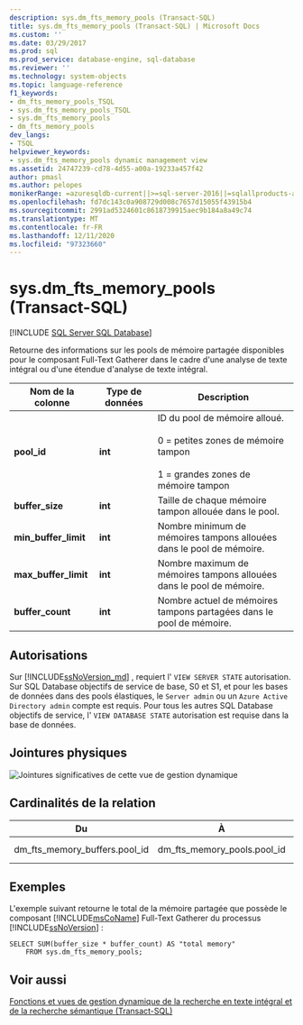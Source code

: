 ```yaml
---
description: sys.dm_fts_memory_pools (Transact-SQL)
title: sys.dm_fts_memory_pools (Transact-SQL) | Microsoft Docs
ms.custom: ''
ms.date: 03/29/2017
ms.prod: sql
ms.prod_service: database-engine, sql-database
ms.reviewer: ''
ms.technology: system-objects
ms.topic: language-reference
f1_keywords:
- dm_fts_memory_pools_TSQL
- sys.dm_fts_memory_pools_TSQL
- sys.dm_fts_memory_pools
- dm_fts_memory_pools
dev_langs:
- TSQL
helpviewer_keywords:
- sys.dm_fts_memory_pools dynamic management view
ms.assetid: 24747239-cd78-4d55-a00a-19233a457f42
author: pmasl
ms.author: pelopes
monikerRange: =azuresqldb-current||>=sql-server-2016||=sqlallproducts-allversions||>=sql-server-linux-2017||=azuresqldb-mi-current
ms.openlocfilehash: fd7dc143c0a908729d008c7657d15055f43915b4
ms.sourcegitcommit: 2991ad5324601c8618739915aec9b184a8a49c74
ms.translationtype: MT
ms.contentlocale: fr-FR
ms.lasthandoff: 12/11/2020
ms.locfileid: "97323660"
---
```

# <a name="sysdm_fts_memory_pools-transact-sql"></a>sys.dm_fts_memory_pools (Transact-SQL)
[!INCLUDE [SQL Server SQL Database](../../includes/applies-to-version/sql-asdb.md)]

  Retourne des informations sur les pools de mémoire partagée disponibles pour le composant Full-Text Gatherer dans le cadre d'une analyse de texte intégral ou d'une étendue d'analyse de texte intégral.  
   
|Nom de la colonne|Type de données|Description|  
|-----------------|---------------|-----------------|  
|**pool_id**|**int**|ID du pool de mémoire alloué.<br /><br /> 0 = petites zones de mémoire tampon<br /><br /> 1 = grandes zones de mémoire tampon|  
|**buffer_size**|**int**|Taille de chaque mémoire tampon allouée dans le pool.|  
|**min_buffer_limit**|**int**|Nombre minimum de mémoires tampons allouées dans le pool de mémoire.|  
|**max_buffer_limit**|**int**|Nombre maximum de mémoires tampons allouées dans le pool de mémoire.|  
|**buffer_count**|**int**|Nombre actuel de mémoires tampons partagées dans le pool de mémoire.|  
  
## <a name="permissions"></a>Autorisations  

Sur [!INCLUDE[ssNoVersion_md](../../includes/ssnoversion-md.md)] , requiert l' `VIEW SERVER STATE` autorisation.   
Sur SQL Database objectifs de service de base, S0 et S1, et pour les bases de données dans des pools élastiques, le `Server admin` ou un `Azure Active Directory admin` compte est requis. Pour tous les autres SQL Database objectifs de service, l' `VIEW DATABASE STATE` autorisation est requise dans la base de données.   
 
## <a name="physical-joins"></a>Jointures physiques  
 ![Jointures significatives de cette vue de gestion dynamique](../../relational-databases/system-dynamic-management-views/media/join-dm-fts-memory-pools-1.gif "Jointures significatives de cette vue de gestion dynamique")  
  
## <a name="relationship-cardinalities"></a>Cardinalités de la relation  
  
|Du|À|Relationship|  
|----------|--------|------------------|  
|dm_fts_memory_buffers.pool_id|dm_fts_memory_pools.pool_id|Plusieurs-à-un|  
  
## <a name="examples"></a>Exemples  
 L'exemple suivant retourne le total de la mémoire partagée que possède le composant [!INCLUDE[msCoName](../../includes/msconame-md.md)] Full-Text Gatherer du processus [!INCLUDE[ssNoVersion](../../includes/ssnoversion-md.md)] :  
  
```  
SELECT SUM(buffer_size * buffer_count) AS "total memory"   
    FROM sys.dm_fts_memory_pools;  
```  
  
## <a name="see-also"></a>Voir aussi  
 [Fonctions et vues de gestion dynamique de la recherche en texte intégral et de la recherche sémantique &#40;Transact-SQL&#41;](../../relational-databases/system-dynamic-management-views/full-text-and-semantic-search-dynamic-management-views-functions.md)  
  
  
